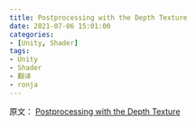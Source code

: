 ```yaml
---
title: Postprocessing with the Depth Texture
date: 2021-07-06 15:01:00
categories:
- [Unity, Shader]
tags:
- Unity
- Shader
- 翻译
- ronja
---
```

原文：
[Postprocessing with the Depth Texture](https://www.ronja-tutorials.com/post/017-postprocessing-depth/)




